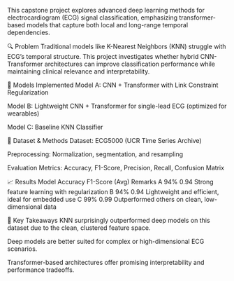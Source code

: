 This capstone project explores advanced deep learning methods for electrocardiogram (ECG) signal classification, emphasizing transformer-based models that capture both local and long-range temporal dependencies.

🔍 Problem
Traditional models like K-Nearest Neighbors (KNN) struggle with ECG’s temporal structure. This project investigates whether hybrid CNN-Transformer architectures can improve classification performance while maintaining clinical relevance and interpretability.

🧠 Models Implemented
Model A: CNN + Transformer with Link Constraint Regularization

Model B: Lightweight CNN + Transformer for single-lead ECG (optimized for wearables)

Model C: Baseline KNN Classifier

🧪 Dataset & Methods
Dataset: ECG5000 (UCR Time Series Archive)

Preprocessing: Normalization, segmentation, and resampling

Evaluation Metrics: Accuracy, F1-Score, Precision, Recall, Confusion Matrix

📈 Results
Model	Accuracy	F1-Score (Avg)	Remarks
A	94%	0.94	Strong feature learning with regularization
B	94%	0.94	Lightweight and efficient, ideal for embedded use
C	99%	0.99	Outperformed others on clean, low-dimensional data

📌 Key Takeaways
KNN surprisingly outperformed deep models on this dataset due to the clean, clustered feature space.

Deep models are better suited for complex or high-dimensional ECG scenarios.

Transformer-based architectures offer promising interpretability and performance tradeoffs.

